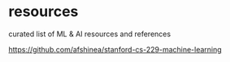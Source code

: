 # resources
curated list of ML &amp; AI resources and references

https://github.com/afshinea/stanford-cs-229-machine-learning



